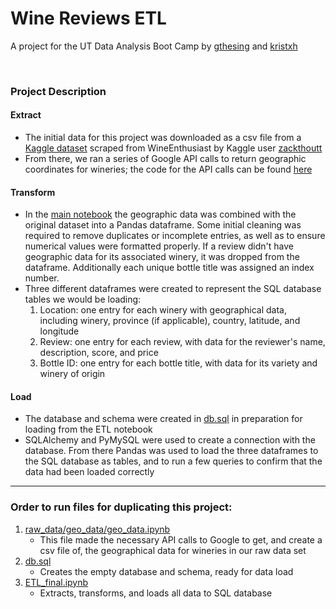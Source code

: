# Wine Reviews ETL

A project for the UT Data Analysis Boot Camp by [gthesing](https://github.com/gthesing) and [kristxh](https://github.com/kristxh)

<br>

### Project Description
#### Extract
* The initial data for this project was downloaded as a csv file from a [Kaggle dataset](https://www.kaggle.com/zynicide/wine-reviews) scraped from WineEnthusiast by Kaggle user [zackthoutt](https://www.kaggle.com/zynicide)
* From there, we ran a series of Google API calls to return geographic coordinates for wineries; the code for the API calls can be found [here](https://github.com/gthesing/wine-ETL/blob/master/raw_data/geo_data/geo_data.ipynb)
#### Transform
* In the [main notebook](https://github.com/gthesing/wine-ETL/blob/master/ETL_final.ipynb) the geographic data was combined with the original dataset into a Pandas dataframe. Some initial cleaning was required to remove duplicates or incomplete entries, as well as to ensure numerical values were formatted properly.  If a review didn't have geographic data for its associated winery, it was dropped from the dataframe.  Additionally each unique bottle title was assigned an index number. 
* Three different dataframes were created to represent the SQL database tables we would be loading:
   1. Location: one entry for each winery with geographical data, including winery, province (if applicable), country, latitude, and longitude 
   2. Review: one entry for each review, with data for the reviewer's name, description, score, and price
   3. Bottle ID: one entry for each bottle title, with data for its variety and winery of origin
#### Load 
* The database and schema were created in [db.sql](https://github.com/gthesing/wine-ETL/blob/master/db.sql) in preparation for loading from the ETL notebook
* SQLAlchemy and PyMySQL were used to create a connection with the database. From there Pandas was used to load the three dataframes to the SQL database as tables, and to run a few queries to confirm that the data had been loaded correctly

*****

### Order to run files for duplicating this project:
1. [raw_data/geo_data/geo_data.ipynb](https://github.com/gthesing/wine-ETL/blob/master/raw_data/geo_data/geo_data.ipynb)  
    * This file made the necessary API calls to Google to get, and create a csv file of, the geographical data for wineries in our raw data set
2. [db.sql](https://github.com/gthesing/wine-ETL/blob/master/db.sql)
    * Creates the empty database and schema, ready for data load 
3. [ETL_final.ipynb](https://github.com/gthesing/wine-ETL/blob/master/ETL_final.ipynb)
    * Extracts, transforms, and loads all data to SQL database 
